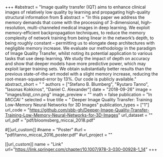 +++
#abstract = "Image quality transfer (IQT) aims to enhance clinical images of relatively low quality by learning and propagating high-quality structural information from $
abstract = "In this paper we address the memory demands that come with the processing of 3-dimensional, high-resolution, multi-channeled medical images in deep learning. We exploit memory-efficient backpropagation techniques, to reduce the memory complexity of network training from being linear in the network’s depth, to being roughly constant – permitting us to elongate deep architectures with negligible memory increase. We evaluate our methodology in the paradigm of Image Quality Transfer, whilst noting its potential application to various tasks that use deep learning. We study the impact of depth on accuracy and show that deeper models have more predictive power, which may exploit larger training sets. We obtain substantially better results than the previous state-of-the-art model with a slight memory increase, reducing the root-mean-squared-error by 13%. Our code is publicly available."
abstract_short = " "
authors = ["Stefano B. Blumberg", "Ryutaro Tanno", "Iasonas Kokkinos", "Daniel C. Alexander"]
date = "2018-09-26"
image = "images/biqt_cnn.png"
image_preview = ""
math = false
publication = "In *MICCAI* "
selected = true
title = " Deeper Image Quality Transfer: Training Low-Memory Neural Networks for 3D Images"
publication_types = ["1"]
url_code = "https://github.com/sbb-gh/Deeper-Image-Quality-Transfer-Training-Low-Memory-Neural-Networks-for-3D-Images"
url_dataset = ""
url_pdf = "pdf/bloomsberg_miccai_2018.pdf"

#[[url_custom]]
#name = "Poster"
#url = "pdf/tanno_miccai_2016_poster.pdf"
#url_project = ""

[[url_custom]]
name = "Link"
url="https://link.springer.com/chapter/10.1007/978-3-030-00928-1_14"
+++



